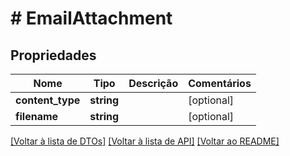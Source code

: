# # EmailAttachment

## Propriedades

Nome | Tipo | Descrição | Comentários
------------ | ------------- | ------------- | -------------
**content_type** | **string** |  | [optional]
**filename** | **string** |  | [optional]

[[Voltar à lista de DTOs]](../../README.md#models) [[Voltar à lista de API]](../../README.md#endpoints) [[Voltar ao README]](../../README.md)
